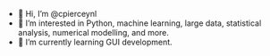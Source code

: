- 👋 Hi, I’m @cpierceynl
- 👀 I’m interested in Python, machine learning, large data, statistical analysis, numerical modelling, and more.
- 🌱 I’m currently learning GUI development.

<!---
cpierceynl/cpierceynl is a ✨ special ✨ repository because its `README.md` (this file) appears on your GitHub profile.
You can click the Preview link to take a look at your changes.
--->
